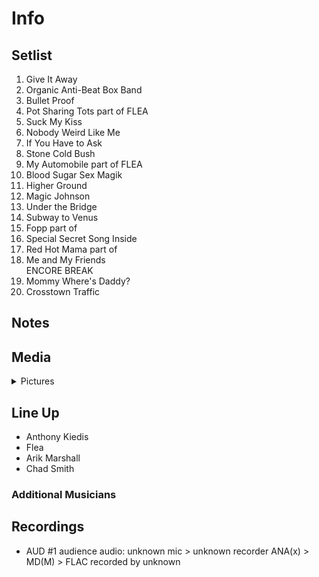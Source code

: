 # Info

## Setlist

1. Give It Away
2. Organic Anti-Beat Box Band
3. Bullet Proof
4. Pot Sharing Tots part of FLEA
5. Suck My Kiss
6. Nobody Weird Like Me
7. If You Have to Ask
8. Stone Cold Bush
9. My Automobile part of FLEA
10. Blood Sugar Sex Magik
11. Higher Ground
12. Magic Johnson
13. Under the Bridge
14. Subway to Venus
15. Fopp part of
16. Special Secret Song Inside
17. Red Hot Mama part of
18. Me and My Friends
<br> ENCORE BREAK
19. Mommy Where's Daddy?
20. Crosstown Traffic

## Notes

## Media 

<details>
  <summary>Pictures</summary>
  <!--<img alt="Setlist" title="Setlist" src="_.jpg" height="200" />
  <img alt="Clipping" title="Clipping" src="_.jpg" height="200" />
  <img alt="Flyer" title="Flyer" src="_.jpg" height="200" />-->
</details>

## Line Up

* Anthony Kiedis
* Flea
* Arik Marshall
* Chad Smith

### Additional Musicians

## Recordings

* AUD #1 audience audio: unknown mic > unknown recorder ANA(x) > MD(M) > FLAC recorded by unknown

